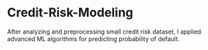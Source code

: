 # Credit-Risk-Modeling
After analyzing and preprocessing small credit risk dataset, I applied advanced ML algorithms for predicting probability of default.
